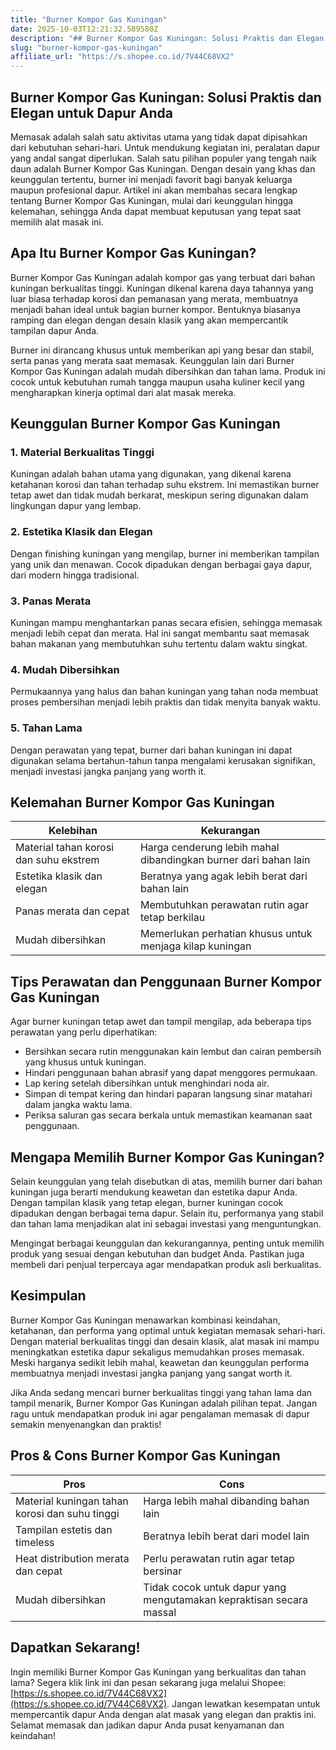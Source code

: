 ```yaml
---
title: "Burner Kompor Gas Kuningan"
date: 2025-10-03T12:21:32.589580Z
description: "## Burner Kompor Gas Kuningan: Solusi Praktis dan Elegan untuk Dapur Anda..."
slug: "burner-kompor-gas-kuningan"
affiliate_url: "https://s.shopee.co.id/7V44C68VX2"
---
```

## Burner Kompor Gas Kuningan: Solusi Praktis dan Elegan untuk Dapur Anda

Memasak adalah salah satu aktivitas utama yang tidak dapat dipisahkan dari kebutuhan sehari-hari. Untuk mendukung kegiatan ini, peralatan dapur yang andal sangat diperlukan. Salah satu pilihan populer yang tengah naik daun adalah Burner Kompor Gas Kuningan. Dengan desain yang khas dan keunggulan tertentu, burner ini menjadi favorit bagi banyak keluarga maupun profesional dapur. Artikel ini akan membahas secara lengkap tentang Burner Kompor Gas Kuningan, mulai dari keunggulan hingga kelemahan, sehingga Anda dapat membuat keputusan yang tepat saat memilih alat masak ini.

## Apa Itu Burner Kompor Gas Kuningan?

Burner Kompor Gas Kuningan adalah kompor gas yang terbuat dari bahan kuningan berkualitas tinggi. Kuningan dikenal karena daya tahannya yang luar biasa terhadap korosi dan pemanasan yang merata, membuatnya menjadi bahan ideal untuk bagian burner kompor. Bentuknya biasanya ramping dan elegan dengan desain klasik yang akan mempercantik tampilan dapur Anda.

Burner ini dirancang khusus untuk memberikan api yang besar dan stabil, serta panas yang merata saat memasak. Keunggulan lain dari Burner Kompor Gas Kuningan adalah mudah dibersihkan dan tahan lama. Produk ini cocok untuk kebutuhan rumah tangga maupun usaha kuliner kecil yang mengharapkan kinerja optimal dari alat masak mereka.

## Keunggulan Burner Kompor Gas Kuningan

### 1. Material Berkualitas Tinggi
Kuningan adalah bahan utama yang digunakan, yang dikenal karena ketahanan korosi dan tahan terhadap suhu ekstrem. Ini memastikan burner tetap awet dan tidak mudah berkarat, meskipun sering digunakan dalam lingkungan dapur yang lembap.

### 2. Estetika Klasik dan Elegan
Dengan finishing kuningan yang mengilap, burner ini memberikan tampilan yang unik dan menawan. Cocok dipadukan dengan berbagai gaya dapur, dari modern hingga tradisional.

### 3. Panas Merata
Kuningan mampu menghantarkan panas secara efisien, sehingga memasak menjadi lebih cepat dan merata. Hal ini sangat membantu saat memasak bahan makanan yang membutuhkan suhu tertentu dalam waktu singkat.

### 4. Mudah Dibersihkan
Permukaannya yang halus dan bahan kuningan yang tahan noda membuat proses pembersihan menjadi lebih praktis dan tidak menyita banyak waktu.

### 5. Tahan Lama
Dengan perawatan yang tepat, burner dari bahan kuningan ini dapat digunakan selama bertahun-tahun tanpa mengalami kerusakan signifikan, menjadi investasi jangka panjang yang worth it.

## Kelemahan Burner Kompor Gas Kuningan

| Kelebihan | Kekurangan |
|------------|------------|
| Material tahan korosi dan suhu ekstrem | Harga cenderung lebih mahal dibandingkan burner dari bahan lain |
| Estetika klasik dan elegan | Beratnya yang agak lebih berat dari bahan lain |
| Panas merata dan cepat | Membutuhkan perawatan rutin agar tetap berkilau |
| Mudah dibersihkan | Memerlukan perhatian khusus untuk menjaga kilap kuningan |

## Tips Perawatan dan Penggunaan Burner Kompor Gas Kuningan

Agar burner kuningan tetap awet dan tampil mengilap, ada beberapa tips perawatan yang perlu diperhatikan:

- Bersihkan secara rutin menggunakan kain lembut dan cairan pembersih yang khusus untuk kuningan.
- Hindari penggunaan bahan abrasif yang dapat menggores permukaan.
- Lap kering setelah dibersihkan untuk menghindari noda air.
- Simpan di tempat kering dan hindari paparan langsung sinar matahari dalam jangka waktu lama.
- Periksa saluran gas secara berkala untuk memastikan keamanan saat penggunaan.

## Mengapa Memilih Burner Kompor Gas Kuningan?

Selain keunggulan yang telah disebutkan di atas, memilih burner dari bahan kuningan juga berarti mendukung keawetan dan estetika dapur Anda. Dengan tampilan klasik yang tetap elegan, burner kuningan cocok dipadukan dengan berbagai tema dapur. Selain itu, performanya yang stabil dan tahan lama menjadikan alat ini sebagai investasi yang menguntungkan.

Mengingat berbagai keunggulan dan kekurangannya, penting untuk memilih produk yang sesuai dengan kebutuhan dan budget Anda. Pastikan juga membeli dari penjual terpercaya agar mendapatkan produk asli berkualitas.

## Kesimpulan

Burner Kompor Gas Kuningan menawarkan kombinasi keindahan, ketahanan, dan performa yang optimal untuk kegiatan memasak sehari-hari. Dengan material berkualitas tinggi dan desain klasik, alat masak ini mampu meningkatkan estetika dapur sekaligus memudahkan proses memasak. Meski harganya sedikit lebih mahal, keawetan dan keunggulan performa membuatnya menjadi investasi jangka panjang yang sangat worth it.

Jika Anda sedang mencari burner berkualitas tinggi yang tahan lama dan tampil menarik, Burner Kompor Gas Kuningan adalah pilihan tepat. Jangan ragu untuk mendapatkan produk ini agar pengalaman memasak di dapur semakin menyenangkan dan praktis!

## Pros & Cons Burner Kompor Gas Kuningan

| **Pros** | **Cons** |
|------------|------------|
| Material kuningan tahan korosi dan suhu tinggi | Harga lebih mahal dibanding bahan lain |
| Tampilan estetis dan timeless | Beratnya lebih berat dari model lain |
| Heat distribution merata dan cepat | Perlu perawatan rutin agar tetap bersinar |
| Mudah dibersihkan | Tidak cocok untuk dapur yang mengutamakan kepraktisan secara massal |

## Dapatkan Sekarang! 

Ingin memiliki Burner Kompor Gas Kuningan yang berkualitas dan tahan lama? Segera klik link ini dan pesan sekarang juga melalui Shopee: [https://s.shopee.co.id/7V44C68VX2](https://s.shopee.co.id/7V44C68VX2). Jangan lewatkan kesempatan untuk mempercantik dapur Anda dengan alat masak yang elegan dan praktis ini. Selamat memasak dan jadikan dapur Anda pusat kenyamanan dan keindahan!
